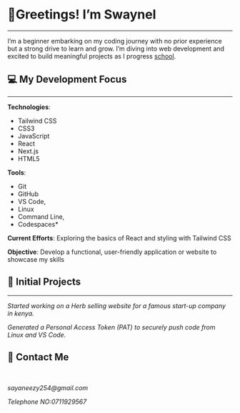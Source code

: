 # <strong> 👋Greetings! I’m Swaynel</strong></h>
___
I’m a beginner embarking on my coding journey with no prior experience but a strong drive to learn and grow. I’m diving into web development and excited to build meaningful projects as I progress 
<a href="www.w3schools.com">school</a>.

## 💻 My Development Focus
___

**Technologies**:
 <ul>
 <li>Tailwind CSS</li>
 <li>CSS3 </li>
 <li>JavaScript</li>
 <li>React</li>
  <li>Next.js </li>
  <li>HTML5</li>
</ul>

**Tools**:


<ul> 
<li>Git</li> 
<li>GitHub</li>
 <li>VS Code, </li>
<li> Linux</li>
 <li>Command Line, </li>
 <li>Codespaces*</li>
</ul>

**Current Efforts**: Exploring the basics of React and styling with Tailwind CSS

**Objective**: Develop a functional, user-friendly application or website to showcase my skills

## 🌱 Initial Projects
___
<p>
<em>
Started working on a Herb selling website for a famous start-up company in kenya.</em>
</p>
<p>
<i>
Generated a Personal Access Token (PAT) to securely push code from Linux and VS Code.
</i>

</p>

##  📧 Contact Me
<br>
<address>
<p>sayaneezy254@gmail.com</p>
<p>Telephone NO:0711929567</p>


</address>
